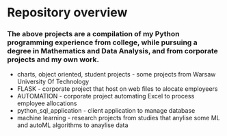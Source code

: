 # Repository overview

### The above projects are a compilation of my Python programming experience from college, while pursuing a degree in Mathematics and Data Analysis, and from corporate projects and my own work. 

- charts, object oriented, student projects - some projects from Warsaw University Of Technology
- FLASK - corporate project that host on web files to alocate employeers
- AUTOMATION - corporate project automating Excel to process employee allocations
- python_sql_application - client application to manage database
- machine learning - research projects from studies that anylise some ML and autoML algorithms to anaylise data
